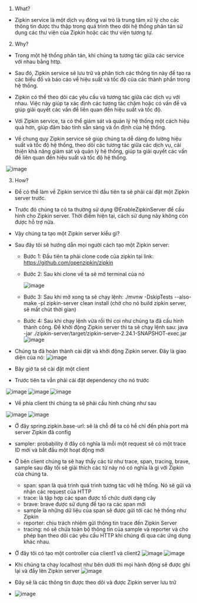 1. What?
- Zipkin service là một dịch vụ đóng vai trò là trung tâm xử lý cho các thông tin được thu thập trong quá trình theo dõi hệ thống phân tán 
sử dụng các thư viện của Zipkin hoặc các thư viện tương tự.

2. Why?
- Trong một hệ thống phân tán, khi chúng ta tương tác giữa các service với nhau bằng http.
- Sau đó, Zipkin service sẽ lưu trữ và phân tích các thông tin này để tạo ra các biểu đồ và báo cáo về hiệu suất và tốc độ của các thành phần 
trong hệ thống.
- Zipkin có thể theo dõi các yêu cầu và tương tác giữa các dịch vụ với nhau. Việc này giúp ta xác định các tương tác chậm hoặc có vấn đề và 
giúp giải quyết các vấn đề liên quan đến hiệu suất và tốc độ.
- Với Zipkin service, ta có thể giám sát và quản lý hệ thống một cách hiệu quả hơn, giúp đảm bảo tính sẵn sàng và ổn định của hệ thống.

- Về chung quy Zipkin service sẽ giúp chúng ta dễ dàng đo lường hiệu suất và tốc độ hệ thống, theo dõi các tương tác giữa các dịch vụ, cải 
thiện khả năng giám sát và quản lý hệ thống, giúp ta giải quyết các vấn đề liên quan đến hiệu suất và tốc độ hệ thống.

![image](https://user-images.githubusercontent.com/103310499/229353573-18156595-54e3-4cf9-b12b-73c07066a1de.png)


3. How?

- Để có thể làm về Zipkin service thì đầu tiên ta sẽ phải cài đặt một Zipkin server trước.
- Trước đó chúng ta có ta thường sử dụng @EnableZipkinServer để cấu hình cho Zipkin server. Thời điểm hiện tại, cách sử dụng này không còn được hỗ trợ nữa.
- Vậy chúng ta tạo một Zipkin server kiểu gì? 
- Sau đây tôi sẽ hướng dẫn mọi người cách tạo một Zipkin server:
    + Bước 1: Đầu tiên ta phải clone code của zipkin tại link: https://github.com/openzipkin/zipkin
    + Bước 2: Sau khi clone về ta sẽ mở terminal của nó 
    
      ![image](https://user-images.githubusercontent.com/103310499/231322564-6c152cc5-2dfa-4c38-957b-6c1ebe4e9477.png)
    + Bước 3: Sau khi mở xong ta sẽ chạy lệnh: ./mvnw -DskipTests --also-make -pl zipkin-server clean install (chờ cho nó build zipkin server, sẽ mất chút thời gian)
    + Bước 4: Sau khi chạy lệnh vừa rồi thì coi như chúng ta đã cấu hình thành công. Để khởi động Zipkin server thì ta sẽ chạy lệnh sau: java -jar ./zipkin-server/target/zipkin-server-2.24.1-SNAPSHOT-exec.jar 
      ![image](https://user-images.githubusercontent.com/103310499/231323147-92d475e4-a5ef-491f-8d77-3615977599d9.png)

- Chúng ta đã hoàn thành cài đặt và khởi động Zipkin server. Đây là giao diện của nó:
![image](https://user-images.githubusercontent.com/103310499/231324027-e4a3d0d8-f952-41cd-8155-b75d841fa121.png)

- Bây giờ ta sẽ cài đặt một client 
- Trước tiên ta vẫn phải cài đặt dependency cho nó trước

![image](https://user-images.githubusercontent.com/103310499/229354578-c3c31ace-6759-4fc6-b55e-7f95b28f572a.png)
![image](https://user-images.githubusercontent.com/103310499/229354589-a575359a-f1cb-4570-97d9-19791daca063.png)
![image](https://user-images.githubusercontent.com/103310499/229354594-6c1834fe-96e0-46df-8428-fa7b3fb98c3d.png)

- Về phía client thì chúng ta sẽ phải cấu hình chúng như sau

![image](https://user-images.githubusercontent.com/103310499/231325426-7ce4b7e3-62da-44ec-a6a8-eb77ae6db5e4.png)
![image](https://user-images.githubusercontent.com/103310499/231325530-56ed2b83-8b71-4463-9b04-9cf61046ddd4.png)


- Ở đây spring.zipkin.base-url: sẽ là chỗ để ta có hể chỉ đến phía port mà server Zipkin đã config
- sampler: probability ở đây có nghĩa là mỗi một request sẽ có một trace ID mới và bắt đầu một hoạt động mới

- Ở bên client chúng ta sẽ hay thấy các từ như trace, span, tracing, brave, sample sau đây tôi sẽ giải thích các từ này nó có 
nghĩa là gì với Zipkin của chúng ta.
  + span: span là quá trình quá trình tương tác với hệ thống. Nó sẽ gửi và nhận các request của HTTP
  + trace: là tập hợp các span được tổ chức dưới dạng cây
  + brave: brave được sử dụng để tạo ra các span mới
  + sample là những dữ liệu của span sẽ được gửi tới các hệ thống như Zipkin
  + reporter: chịu trách nhiệm gửi thông tin trace đến Zipkin Server
  + tracing: nó sẽ chứa toàn bộ thông tin của sample và reporter và cho phép bạn theo dõi các yêu cầu HTTP khi chúng đi qua các ứng dụng khác nhau.

- Ở đây tôi có tạo một controller của client1 và client2
![image](https://user-images.githubusercontent.com/103310499/231324344-358b288a-52f6-4964-b155-f8751612620b.png)
![image](https://user-images.githubusercontent.com/103310499/231324374-a0e29a86-010e-40a9-bca7-cca4aefd86a0.png)


- Khi chúng ta chạy localhost như bên dưới thì mọi hành động sẽ được ghi lại và đẩy lên Zipkin server
![image](https://user-images.githubusercontent.com/103310499/231324413-86faf22c-bef6-4a37-b495-98d3d40092bd.png)

- Đây sẽ là các thông tin được theo dõi và được Zipkin server lưu trữ
- ![image](https://user-images.githubusercontent.com/103310499/231325060-7e87b50e-ca00-4993-89c4-b3d8062098a3.png)





